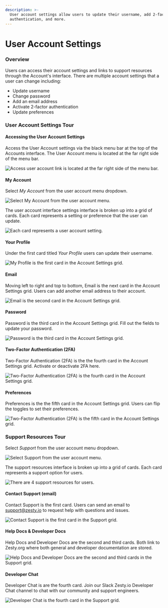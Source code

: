 ```yaml
---
description: >-
  User account settings allow users to update their username, add 2-factor
  authentication, and more.
---
```


# User Account Settings

### Overview

Users can access their account settings and links to support resources through the Account's interface. There are multiple account settings that a user can change including:

* Update username
* Change password
* Add an email address
* Activate 2-factor authentication
* Update preferences

### User Account Settings Tour

#### Accessing the User Account Settings

Access the User Account settings via the black menu bar at the top of the Accounts interface. The User Account menu is located at the far right side of the menu bar.

![Access user account link is located at the far right side of the menu bar.](../../.gitbook/assets/user-account-settings-access.png)

#### My Account

Select _My Account_ from the user account menu dropdown. 

![Select My Account from the user account menu.](../../.gitbook/assets/account-settings-dropdown-my-account.png)

The user account interface settings interface is broken up into a grid of cards. Each card represents a setting or preference that the user can update.

![Each card represents a user account setting.](../../.gitbook/assets/my-account-settings.png)

#### Your Profile

Under the first card titled _Your Profile_ users can update their username.

![My Profile is the first card in the Account Settings grid.](../../.gitbook/assets/my-account-your-profile.png)

#### Email

Moving left to right and top to bottom, Email is the next card in the Account Settings grid. Users can add another email address to their account. 

![Email is the second card in the Account Settings grid.](../../.gitbook/assets/my-account-email.png)

#### Password

Password is the third card in the Account Settings grid. Fill out the fields to update your password. 

![Password is the third card in the Account Settings grid.](../../.gitbook/assets/my-account-password.png)

#### Two-Factor Authentication \(2FA\)

Two-Factor Authentication \(2FA\) is the the fourth card in the Account Settings grid. Activate or deactivate 2FA here.

![Two-Factor Authentication \(2FA\) is the fourth card in the Account Settings grid.](../../.gitbook/assets/my-account-2fa.png)

#### Preferences

Preferences is the the fifth card in the Account Settings grid. Users can flip the toggles to set their preferences.

![Two-Factor Authentication \(2FA\) is the fifth card in the Account Settings grid.](../../.gitbook/assets/my-account-preferences.png)

### Support Resources Tour

Select _Support_ from the user account menu dropdown. 

![Select Support from the user account menu.](../../.gitbook/assets/account-settings-dropdown-support.png)

The support resources interface is broken up into a grid of cards. Each card represents a support option for users.

![There are 4 support resources for users.](../../.gitbook/assets/account-support-resources.png)

#### Contact Support \(email\)

Contact Support is the first card. Users can send an email to support@zesty.io to request help with questions and issues.

![Contact Support is the first card in the Support grid.](../../.gitbook/assets/account-support-resources-contact-support.png)

#### Help Docs & Developer Docs

Help Docs and Developer Docs are the second and third cards. Both link to Zesty.org where both general and developer documentation are stored.

![Help Docs and Developer Docs are the second and third cards in the Support grid.](../../.gitbook/assets/account-support-resources-help-dev-docs.png)

#### Developer Chat

Developer Chat is are the fourth card. Join our Slack Zesty.io Developer Chat channel to chat with our community and support engineers.

![Developer Chat is the fourth card in the Support grid.](../../.gitbook/assets/account-support-resources-dev-chat.png)

